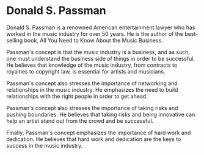 # Donald S. Passman

Donald S. Passman is a renowned American entertainment lawyer who has worked in the music industry for over 50 years. He is the author of the best-selling book, All You Need to Know About the Music Business.

Passman's concept is that the music industry is a business, and as such, one must understand the business side of things in order to be successful. He believes that knowledge of the music industry, from contracts to royalties to copyright law, is essential for artists and musicians.

Passman's concept also stresses the importance of networking and relationships in the music industry. He emphasizes the need to build relationships with the right people in order to get ahead.

Passman's concept also stresses the importance of taking risks and pushing boundaries. He believes that taking risks and being innovative can help an artist stand out from the crowd and be successful.

Finally, Passman's concept emphasizes the importance of hard work and dedication. He believes that hard work and dedication are the keys to success in the music industry.
